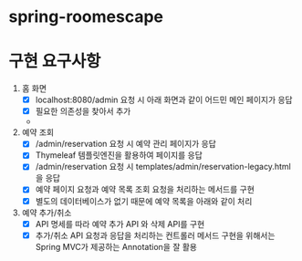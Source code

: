 # spring-roomescape

# 구현 요구사항

1. 홈 화면
   - [x] localhost:8080/admin 요청 시 아래 화면과 같이 어드민 메인 페이지가 응답
   - [X] 필요한 의존성을 찾아서 추가
   - 
2. 예약 조회
   - [x] /admin/reservation 요청 시 예약 관리 페이지가 응답
   - [x] Thymeleaf 템플릿엔진을 활용하여 페이지를 응답
   - [x] /admin/reservation 요청 시 templates/admin/reservation-legacy.html을 응답
   - [x] 예약 페이지 요청과 예약 목록 조회 요청을 처리하는 메서드를 구현
   - [x] 별도의 데이터베이스가 없기 때문에 예약 목록을 아래와 같이 처리
3. 예약 추가/취소
   - [x] API 명세를 따라 예약 추가 API 와 삭제 API를 구현
   - [x] 추가/취소 API 요청과 응답을 처리하는 컨트롤러 메서드 구현을 위해서는 Spring MVC가 제공하는 Annotation을 잘 활용
